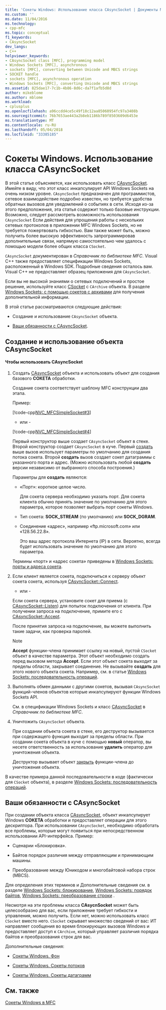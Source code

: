 ```yaml
---
title: 'Сокеты Windows: Использование класса CAsyncSocket | Документы Microsoft'
ms.custom: ''
ms.date: 11/04/2016
ms.technology:
- cpp-mfc
ms.topic: conceptual
f1_keywords:
- CAsyncSocket
dev_langs:
- C++
helpviewer_keywords:
- CAsyncSocket class [MFC], programming model
- Windows Sockets [MFC], asynchronous
- sockets [MFC], converting between Unicode and MBCS strings
- SOCKET handle
- sockets [MFC], asynchronous operation
- Windows Sockets [MFC], converting Unicode and MBCS strings
ms.assetid: 825dae17-7c1b-4b86-8d6c-da7f1afb5d8d
author: mikeblome
ms.author: mblome
ms.workload:
- cplusplus
ms.openlocfilehash: a96ccdd4ce5c49f18c12aa85060954fc97a3408b
ms.sourcegitcommit: 76b7653ae443a2b8eb1186b789f8503609d6453e
ms.translationtype: MT
ms.contentlocale: ru-RU
ms.lasthandoff: 05/04/2018
ms.locfileid: "33385185"
---
```

# <a name="windows-sockets-using-class-casyncsocket"></a>Сокеты Windows. Использование класса CAsyncSocket
В этой статье объясняется, как использовать класс [CAsyncSocket](../mfc/reference/casyncsocket-class.md). Имейте в виду, что этот класс инкапсулирует API Windows Sockets на очень низком уровне. `CAsyncSocket` предназначен для программистов, сетевое взаимодействие подробно известен, но требуется удобства обратных вызовов для уведомлений о событиях в сети. Исходя из-за этого предположения, эта статья содержит только базовые инструкции. Возможно, следует рассмотреть возможность использования `CAsyncSocket` Если действия для упрощения работы с нескольких сетевых протоколов в приложении MFC Windows Sockets, но не требуется пожертвовать гибкостью. Вам также может быть, можно получить более высокую эффективность запрограммировав дополнительные связи, напрямую самостоятельно чем удалось с помощью модели более общих класса `CSocket`.  
  
 `CAsyncSocket` документирован в *Справочник по библиотеке MFC*. Visual C++ также предоставляет спецификации Windows Sockets, расположенный в Windows SDK. Подробные сведения осталось вам. Visual C++ не предоставляет образец приложения для `CAsyncSocket`.  
  
 Если вы не высокой знаниями о сетевых подключений и простое решение, используйте класс [CSocket](../mfc/reference/csocket-class.md) с `CArchive` объекта. В разделе [Windows Sockets: с помощью сокетов с архивами](../mfc/windows-sockets-using-sockets-with-archives.md) для получения дополнительной информации.  
  
 В этой статье рассматриваются следующие действия:  
  
-   Создание и использование `CAsyncSocket` объекта.  
  
-   [Ваши обязанности с CAsyncSocket](#_core_your_responsibilities_with_casyncsocket).  
  
##  <a name="_core_creating_and_using_a_casyncsocket_object"></a> Создание и использование объекта CAsyncSocket  
  
#### <a name="to-use-casyncsocket"></a>Чтобы использовать CAsyncSocket  
  
1.  Создать [CAsyncSocket](../mfc/reference/casyncsocket-class.md) объекта и использовать объект для создания базового **СОКЕТА** обработки.  
  
     Создание сокета соответствует шаблону MFC конструкции два этапа.  
  
     Пример:  
  
     [!code-cpp[NVC_MFCSimpleSocket#3](../mfc/codesnippet/cpp/windows-sockets-using-class-casyncsocket_1.cpp)]  
  
     - или -  
  
     [!code-cpp[NVC_MFCSimpleSocket#4](../mfc/codesnippet/cpp/windows-sockets-using-class-casyncsocket_2.cpp)]  
  
     Первый конструктор выше создает `CAsyncSocket` объект в стеке. Второй конструктор создает `CAsyncSocket` в куче. Первый [создать](../mfc/reference/casyncsocket-class.md#create) выше вызов использует параметры по умолчанию для создания потока сокета. Второй **создать** вызов создает сокет датаграммы с указанного порта и адрес. (Можно использовать любой **создать** версии независимо от выбранного способа построения.)  
  
     Параметры для **создать** являются:  
  
    -   «Порт»: короткое целое число.  
  
         Для сокета сервера необходимо указать порт. Для сокета клиента обычно принять значение по умолчанию для этого параметра, которое позволяет выбрать порт сокеты Windows.  
  
    -   Тип сокета: **SOCK_STREAM** (по умолчанию) или **SOCK_DGRAM**.  
  
    -   Соединение «адрес», например «ftp.microsoft.com» или «128.56.22.8».  
  
         Это ваш адрес протокола Интернета (IP) в сети. Вероятно, всегда будет использовать значение по умолчанию для этого параметра.  
  
     Термины «порт» и «адрес сокета» приведены в [Windows Sockets: порты и адреса сокета](../mfc/windows-sockets-ports-and-socket-addresses.md).  
  
2.  Если клиент является сокета, подключиться к серверу объект сокета сокета, используя [CAsyncSocket::Connect](../mfc/reference/casyncsocket-class.md#connect).  
  
     - или -  
  
     Если сокета сервера, установите сокет для приема (с [CAsyncSocket::Listen](../mfc/reference/casyncsocket-class.md#listen)) для попыток подключения от клиента. При получении запроса на подключение, примите его с [CAsyncSocket::Accept](../mfc/reference/casyncsocket-class.md#accept).  
  
     После принятия запроса на подключение, вы можете выполнить такие задачи, как проверка паролей.  
  
    > [!NOTE]
    >  **Accept** функции-члена принимает ссылку на новый, пустой `CSocket` объект в качестве параметра. Этот объект необходимо создать перед вызовом метода **Accept**. Если этот объект сокета выходит за пределы области, закрывает соединение. Не вызывайте **создать** для этого нового объекта сокета. Например, см. в статье [Windows Sockets: последовательность операций](../mfc/windows-sockets-sequence-of-operations.md).  
  
3.  Выполнять обмен данными с другими сокетов, вызывая `CAsyncSocket` функций-членов объектов которые инкапсулируют функции Windows Sockets API.  
  
     См. в спецификации Windows Sockets и класс [CAsyncSocket](../mfc/reference/casyncsocket-class.md) в *Справочник по библиотеке MFC*.  
  
4.  Уничтожить `CAsyncSocket` объекта.  
  
     При создании объекта сокета в стеке, его деструктор вызывается при содержащего функция выходит за пределы области. При создании сокета объекта в куче с помощью **новый** оператор, вы несете ответственность за использование **удалить** оператор для уничтожения объекта.  
  
     Деструктор вызывает объект [закрыть](../mfc/reference/casyncsocket-class.md#close) функции-члена до уничтожения объекта.  
  
 В качестве примера данной последовательности в коде (фактически для `CSocket` объекта), в разделе [Windows Sockets: последовательность операций](../mfc/windows-sockets-sequence-of-operations.md).  
  
##  <a name="_core_your_responsibilities_with_casyncsocket"></a> Ваши обязанности с CAsyncSocket  
 При создании объекта класса [CAsyncSocket](../mfc/reference/casyncsocket-class.md), объект инкапсулирует Windows **СОКЕТА** обработки и предоставляет операции для этого дескриптора. При использовании `CAsyncSocket`, необходимо обработать все проблемы, которые могут появиться при непосредственном использовании API-интерфейса. Пример:  
  
-   Сценарии «Блокировка».  
  
-   Байтов порядок различия между отправляющим и принимающим машины.  
  
-   Преобразование между Юникодом и многобайтовой набора строк (MBCS).  
  
 Для определения этих терминов и Дополнительные сведения см. в разделе [Windows Sockets: блокирование](../mfc/windows-sockets-blocking.md), [Windows Sockets: порядок байтов](../mfc/windows-sockets-byte-ordering.md), [Windows Sockets: преобразование строки](../mfc/windows-sockets-converting-strings.md) .  
  
 Несмотря на эти проблемы класса **CAsycnSocket** может быть целесообразно для вас, если приложение требует гибкости и управления, можно получить. Если нет, можно использовать класс `CSocket` вместо него. `CSocket` скрывает множество сведений от вас: ИТ направляет сообщения во время блокирующих вызовов Windows и предоставляет доступ к `CArchive`, который управляет различия порядка байтов и преобразования строк для вас.  
  
 Дополнительные сведения:  
  
-   [Сокеты Windows. Фон](../mfc/windows-sockets-background.md)  
  
-   [Сокеты Windows. Сокеты потоков](../mfc/windows-sockets-stream-sockets.md)  
  
-   [Сокеты Windows. Сокеты датаграмм](../mfc/windows-sockets-datagram-sockets.md)  
  
## <a name="see-also"></a>См. также  
 [Сокеты Windows в MFC](../mfc/windows-sockets-in-mfc.md)

